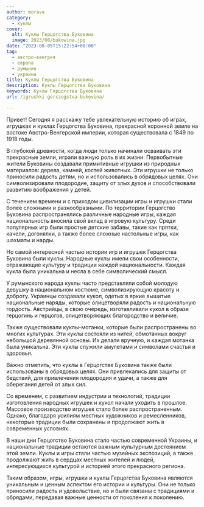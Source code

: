 ```yaml
---
author: morava
category:
  - куклы
cover:
  alt: Куклы Герцогства Буковина
  image: 2023/08/bukowina.jpg
date: "2023-08-05T15:22:54+00:00"
tag:
  - австро-венгрия
  - европа
  - румыния
  - украина
title: Куклы Герцогства Буковина
description: Куклы Герцогства Буковина
keywords: Куклы Герцогства Буковина
url: /igrushki-gerczogstva-bukovina/

---
```

Привет! Сегодня я расскажу тебе увлекательную историю об играх, игрушках и куклах Герцогства Буковина, прекрасной коронной земле на востоке Австро-Венгерской империи, которая существовала с 1849 по 1918 годы.

В глубокой древности, когда люди только начинали осваивать эти прекрасные земли, играли важную роль в их жизни. Первобытные жители Буковины создавали примитивные игрушки из природных материалов: дерева, камней, костей животных. Эти игрушки не только приносили радость детям, но и использовались в обрядовых целях. Они символизировали плодородие, защиту от злых духов и способствовали развитию воображения у детей.

С течением времени и с приходом цивилизации игры и игрушки стали более сложными и разнообразными. По территории Герцогство Буковина распространялись различные народные игры, каждая национальность вносила свой вклад в игровую культуру. Среди популярных игр были простые детские забавы, такие как прятки, качели, догонялки, а также более сложные настольные игры, как шахматы и нарды.

Но самой интересной частью истории игр и игрушек Герцогства Буковина были куклы. Народные куклы имели свои особенности, отражающие культуру и традиции каждой национальности. Каждая кукла была уникальна и несла в себе символический смысл.

У румынского народа куклы часто представляли собой молодую девушку в национальном костюме, символизирующую красоту и доброту. Украинцы создавали кукол, одетых в яркие вышитые национальные наряды, которые олицетворяли радость и национальную гордость. Австрийцы, в свою очередь, изготавливали кукол в образе герцогинь и герцогов, олицетворяющих благородство и величие.

Также существовали куклы-мотанки, которые были распространены во многих культурах. Эти куклы состояли из нитей, обмотанных вокруг небольшой деревянной основы. Их делали вручную, и каждая мотанка была уникальна. Эти куклы служили амулетами и символами счастья и здоровья.

Важно отметить, что куклы в Герцогстве Буковина также были использованы в обрядовых целях. Они привлекались для защиты от бедствий, для привлечения плодородия и удачи, а также для оберегания детей от злых сил.

Со временем, с развитием индустрии и технологий, традиции изготовления народных игрушек и кукол начали уходить в прошлое. Массовое производство игрушек стало более распространенным. Однако, благодаря усилиям местных художников и ремесленников, некоторые традиции были сохранены и продолжают жить в современных условиях.

В наши дни Герцогство Буковина стало частью современной Украины, и национальные традиции остаются важным культурным достоянием этой земли. Куклы и игры стали частью музейных экспозиций, а также продолжают жить в сердцах местных жителей и людей, интересующихся культурой и историей этого прекрасного региона.

Таким образом, игры, игрушки и куклы Герцогства Буковина являются уникальным и ценным аспектом его истории и культуры. Они не только приносили радость и удовольствие, но и были связаны с традициями и обрядами, передавая важные ценности от поколения к поколению.
